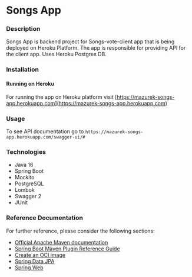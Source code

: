 # Songs App

### Description

Songs App is backend project for Songs-vote-client app that is being deployed on Heroku Platform. The app is responsible
for providing API for the client app. Uses Heroku Postgres DB.

### Installation

#### Running on Heroku

For running the app on Heroku platform
visit [https://mazurek-songs-app.herokuapp.com](https://mazurek-songs-app.herokuapp.com)

### Usage

To see API documentation go to `https://mazurek-songs-app.herokuapp.com/swagger-ui/#`
### Technologies

* Java 16
* Spring Boot 
* Mockito
* PostgreSQL
* Lombok
* Swagger 2
* JUnit

### Reference Documentation

For further reference, please consider the following sections:

* [Official Apache Maven documentation](https://maven.apache.org/guides/index.html)
* [Spring Boot Maven Plugin Reference Guide](https://docs.spring.io/spring-boot/docs/2.4.5/maven-plugin/reference/html/)
* [Create an OCI image](https://docs.spring.io/spring-boot/docs/2.4.5/maven-plugin/reference/html/#build-image)
* [Spring Data JPA](https://docs.spring.io/spring-boot/docs/2.4.5/reference/htmlsingle/#boot-features-jpa-and-spring-data)
* [Spring Web](https://docs.spring.io/spring-boot/docs/2.4.5/reference/htmlsingle/#boot-features-developing-web-applications)
